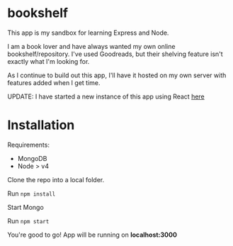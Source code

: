 # bookshelf

This app is my sandbox for learning Express and Node. 

I am a book lover and have always wanted my own online bookshelf/repository. I've used Goodreads, but their shelving feature isn't exactly what I'm looking for.

As I continue to build out this app, I'll have it hosted on my own server with features added when I get time.

UPDATE: I have started a new instance of this app using React [here](https://github.com/danielahampton/react-bookshelf)

# Installation

Requirements:
* MongoDB
* Node > v4

Clone the repo into a local folder.

Run `npm install`

Start Mongo

Run `npm start`

You're good to go! App will be running on **localhost:3000**
